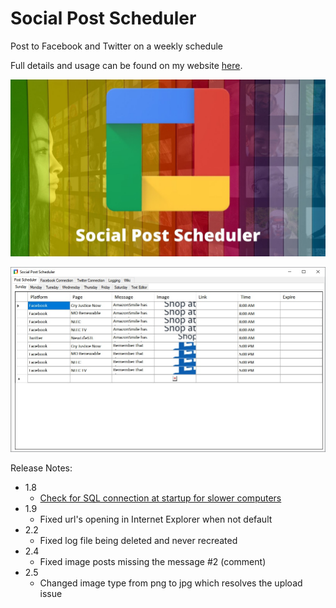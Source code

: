 # Social Post Scheduler

Post to Facebook and Twitter on a weekly schedule

Full details and usage can be found on my website [here](https://xconflictionx.github.io/2021/01/08/social-post-scheduler/).

![social-post-scheduler](https://github.com/xCONFLiCTiONx/Social-Post-Scheduler/raw/master/social-post-scheduler.jpg)

![Screenshot](https://github.com/xCONFLiCTiONx/Social-Post-Scheduler/raw/master/Screenshot.jpg)

Release Notes:

* 1.8
  * [Check for SQL connection at startup for slower computers](https://github.com/xCONFLiCTiONx/Social-Post-Scheduler/commit/e89da5cc38a750c8ad19ed38a29ad23565e8f760)
* 1.9
  * Fixed url's opening in Internet Explorer when not default
* 2.2
  * Fixed log file being deleted and never recreated
* 2.4
  * Fixed image posts missing the message #2 (comment)
* 2.5
  * Changed image type from png to jpg which resolves the upload issue
  